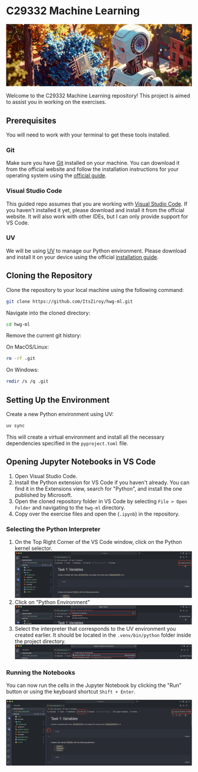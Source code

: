 # C29332 Machine Learning

![Header](./docs/header.png)

Welcome to the C29332 Machine Learning repository! This project is aimed to assist you in working on the exercises. 

## Prerequisites

You will need to work with your terminal to get these tools installed.

### Git

Make sure you have [Git](https://git-scm.com/) installed on your machine. You can download it from the official website and follow the installation instructions for your operating system using the [official guide](https://git-scm.com/book/en/v2/Getting-Started-Installing-Git).

### Visual Studio Code

This guided repo assumes that you are working with [Visual Studio Code](https://code.visualstudio.com/). If you haven't installed it yet, please download and install it from the official website. It will also work with other IDEs, but I can only provide support for VS Code.

### UV

We will be using [UV](https://docs.astral.sh/uv/) to manage our Python environment. Please download and install it on your device using the official [installation guide](https://docs.astral.sh/uv/getting-started/installation/).


## Cloning the Repository

Clone the repository to your local machine using the following command:

```bash
git clone https://github.com/ItsZiroy/hwg-ml.git
```
Navigate into the cloned directory:

```bash
cd hwg-ml
```

Remove the current git history:

On MacOS/Linux:
```bash
rm -rf .git
```

On Windows:
```bash
rmdir /s /q .git
```

## Setting Up the Environment
Create a new Python environment using UV:

```bash
uv sync
```
This will create a virtual environment and install all the necessary dependencies specified in the `pyproject.toml` file.

## Opening Jupyter Notebooks in VS Code

1. Open Visual Studio Code.
2. Install the Python extension for VS Code if you haven't already. You can find it in the Extensions view, search for "Python", and install the one published by Microsoft.
3. Open the cloned repository folder in VS Code by selecting `File > Open Folder` and navigating to the `hwg-ml` directory.
4. Copy over the exercise files and open the (`.ipynb`) in the repository.

### Selecting the Python Interpreter

1. On the Top Right Corner of the VS Code window, click on the Python kernel selector. ![Select Interpreter](./docs/select-kernel.png)
2. Click on "Python Environment" ![Select Python Environment](./docs/select-python-environment.png)
3. Select the interpreter that corresponds to the UV environment you created earlier. It should be located in the `.venv/bin/python` folder inside the project directory. ![Select UV Environment](./docs/choose-venv.png)

### Running the Notebooks

You can now run the cells in the Jupyter Notebook by clicking the "Run" button or using the keyboard shortcut `Shift + Enter`.

![Run Notebook](./docs/running-cells.png)
   